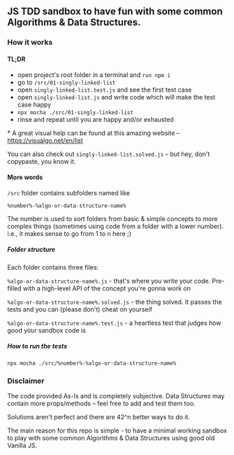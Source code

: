 ## JS TDD sandbox to have fun with some common Algorithms & Data Structures.

### How it works

#### TL;DR

- open project's root folder in a terminal and `run npm i`
- go to `/src/01-singly-linked-list`
- open `singly-linked-list.test.js` and see the first test case
- open `singly-linked-list.js` and write code which will make the test case happy
- `npx mocha ./src/01-singly-linked-list`
- rinse and repeat until you are happy and/or exhausted

\* A great visual help can be found at this amazing website – https://visualgo.net/en/list

You can also check out `singly-linked-list.solved.js` – but hey, don't copypaste, you know it.

#### More words

`/src` folder contains subfolders named like

`%number%-%algo-or-data-structure-name%`

The number is used to sort folders from basic & simple concepts to more complex things (sometimes using code from a folder with a lower number).
i.e., it makes sense to go from 1 to n here ;)

##### Folder structure

Each folder contains three files:

`%algo-or-data-structure-name%.js` - that's where you write your code. Pre-filled with a high-level API of the concept you're gonna work on

`%algo-or-data-structure-name%.solved.js` - the thing solved. It passes the tests and you can (please don't) cheat on yourself

`%algo-or-data-structure-name%.test.js` - a heartless test that judges how good your sandbox code is

##### How to run the tests

`npx mocha ./src/%number%-%algo-or-data-structure-name%`

### Disclaimer

The code provided As-Is and is completely subjective. Data Structures may contain more props/methods – feel free to add and test them too.

Solutions aren't perfect and there are 42^n better ways to do it.

The main reason for this repo is simple - to have a minimal working sandbox to play with some common Algorithms & Data Structures using good old Vanilla JS.
